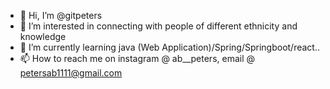 - 👋 Hi, I’m @gitpeters
- 👀 I’m interested in connecting with people of different ethnicity and knowledge
- 🌱 I’m currently learning java (Web Application)/Spring/Springboot/react..
- 📫 How to reach me on instagram @ ab__peters, email @ petersab1111@gmail.com

<!---
gitpeters/gitpeters is a ✨ special ✨ repository because its `README.md` (this file) appears on your GitHub profile.
You can click the Preview link to take a look at your changes.
--->
